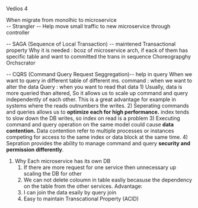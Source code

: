 Vedios 4

When migrate from monolhic to microservice  
-- Strangler -- Help move small traffic to new microservice through controller

-- SAGA (Sequence of Local Transaction) -- maintened Transactional property
    Why it is needed : bcoz of microservice arch, if eack of them has specific table and want to committed the trans in sequence
    Choreograpghy
    Orchscrator 

-- CQRS (Command Query Request Seggregation)-- help in query
    When we want to query in different table of different ms.
    command : when we want to alter the data
    Query : when you want to read that data
    1) Usually, data is more queried than altered, So it allows us to scale up command and query independently of each other.
    This is a great advantage for example in systems where the reads outnumbers the writes.
    2) Seperating commands and queries allows us to **optimize each for high performance.**
    index tends to slow down the DB writes, so index on read is a problem
    3) Executing command and query operation on the same model could cause **data contention.**
    Data contention refer to multiple processes or instances competing for access to the same index or data block at the same time.
    4) Sepration provides the ability to manage command and query **security and permission differently**.

1) Why Each microservice has its own DB
   1) If there are more request for one service then unnecessary up scaling the DB for other
   2) We can not delete coloumn in table easliy becasuse the dependency on the table from the other services.
   Advantage:
   1) I can join the data esaily by query join
   2) Easy to maintain Transcational Property (ACID)